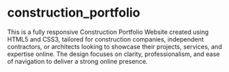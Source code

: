 # construction_portfolio
This is a fully responsive Construction Portfolio Website created using HTML5 and CSS3, tailored for construction companies, independent contractors, or architects looking to showcase their projects, services, and expertise online. The design focuses on clarity, professionalism, and ease of navigation to deliver a strong online presence.

